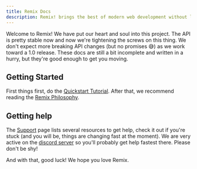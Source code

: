 ```yaml
---
title: Remix Docs
description: Remix! brings the best of modern web development without leaving behind the fundamental parts that make it great. Deploy server rendered, code split, dynamic-data driven React apps to any cloud service provider. Experience unparalleled performance and leave the big build process behind.
---
```


Welcome to Remix! We have put our heart and soul into this project. The API is pretty stable now and now we're tightening the screws on this thing. We don't expect more breaking API changes (but no promises 😅) as we work toward a 1.0 release. These docs are still a bit incomplete and written in a hurry, but they're good enough to get you moving.

## Getting Started

First things first, do the [Quickstart Tutorial](tutorial/1-installation/). After that, we recommend reading the [Remix Philosophy](guides/philosophy).

## Getting help

The [Support](https://remix.run/dashboard/support) page lists several resources to get help, check it out if you're stuck (and you will be, things are changing fast at the moment). We are very active on the [discord server](https://remix.run/dashboard/chat) so you'll probably get help fastest there. Please don't be shy!

And with that, good luck! We hope you love Remix.
